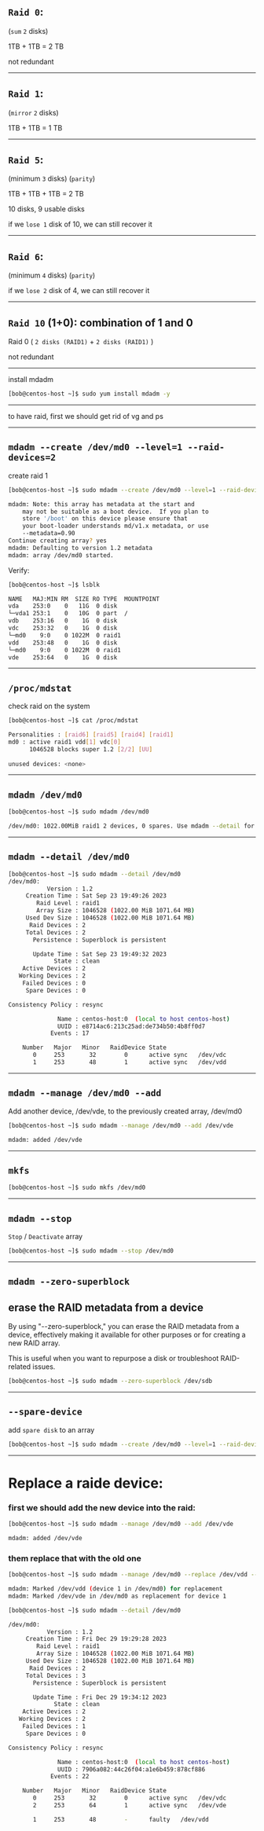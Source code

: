 


## `Raid 0`:
(`sum` `2` disks)

1TB + 1TB = 2 TB


not redundant


________________________________________________________________________________________________




## `Raid 1`:
(`mirror` `2` disks)

1TB + 1TB = 1 TB



________________________________________________________________________________________________


## `Raid 5`:
(minimum `3` disks) (`parity`)
 
1TB + 1TB + 1TB = 2 TB


10 disks, 9 usable disks

if we `lose 1` disk of 10, we can still recover it




________________________________________________________________________________________________


## `Raid 6`:
 (minimum `4` disks) (`parity`)
 
 
 
if we `lose 2` disk of 4, we can still recover it




________________________________________________________________________________________________


## `Raid 10` (1+0): combination of 1 and 0

Raid 0 ( `2 disks (RAID1)` + `2 disks (RAID1)` )


not redundant


________________________________________________________________________________________________


install mdadm

```bash
[bob@centos-host ~]$ sudo yum install mdadm -y 
```

________________________________________________________________________________________________


to have raid, first we should get rid of vg and ps 

________________________________________________________________________________________________

## `mdadm --create /dev/md0 --level=1 --raid-devices=2`

create raid 1

```bash
[bob@centos-host ~]$ sudo mdadm --create /dev/md0 --level=1 --raid-devices=2 /dev/vdc /dev/vdd

mdadm: Note: this array has metadata at the start and
    may not be suitable as a boot device.  If you plan to
    store '/boot' on this device please ensure that
    your boot-loader understands md/v1.x metadata, or use
    --metadata=0.90
Continue creating array? yes
mdadm: Defaulting to version 1.2 metadata
mdadm: array /dev/md0 started.
```

Verify:

```bash
[bob@centos-host ~]$ lsblk

NAME   MAJ:MIN RM  SIZE RO TYPE  MOUNTPOINT
vda    253:0    0   11G  0 disk  
└─vda1 253:1    0   10G  0 part  /
vdb    253:16   0    1G  0 disk  
vdc    253:32   0    1G  0 disk  
└─md0    9:0    0 1022M  0 raid1 
vdd    253:48   0    1G  0 disk  
└─md0    9:0    0 1022M  0 raid1 
vde    253:64   0    1G  0 disk 
```

________________________________________________________________________________________________


## `/proc/mdstat`

check raid on the system

```bash
[bob@centos-host ~]$ cat /proc/mdstat

Personalities : [raid6] [raid5] [raid4] [raid1] 
md0 : active raid1 vdd[1] vdc[0]
      1046528 blocks super 1.2 [2/2] [UU]
      
unused devices: <none>
```

________________________________________________________________________________________________





## `mdadm /dev/md0`

```bash
[bob@centos-host ~]$ sudo mdadm /dev/md0

/dev/md0: 1022.00MiB raid1 2 devices, 0 spares. Use mdadm --detail for more detail.
```


________________________________________________________________________________________________



## `mdadm --detail /dev/md0`



```bash
[bob@centos-host ~]$ sudo mdadm --detail /dev/md0
/dev/md0:
           Version : 1.2
     Creation Time : Sat Sep 23 19:49:26 2023
        Raid Level : raid1
        Array Size : 1046528 (1022.00 MiB 1071.64 MB)
     Used Dev Size : 1046528 (1022.00 MiB 1071.64 MB)
      Raid Devices : 2
     Total Devices : 2
       Persistence : Superblock is persistent

       Update Time : Sat Sep 23 19:49:32 2023
             State : clean 
    Active Devices : 2
   Working Devices : 2
    Failed Devices : 0
     Spare Devices : 0

Consistency Policy : resync

              Name : centos-host:0  (local to host centos-host)
              UUID : e8714ac6:213c25ad:de734b50:4b8ff0d7
            Events : 17

    Number   Major   Minor   RaidDevice State
       0     253       32        0      active sync   /dev/vdc
       1     253       48        1      active sync   /dev/vdd
```



________________________________________________________________________________________________

## `mdadm --manage /dev/md0 --add`

Add another device, /dev/vde, to the previously created array, /dev/md0 

```bash
[bob@centos-host ~]$ sudo mdadm --manage /dev/md0 --add /dev/vde

mdadm: added /dev/vde
```

________________________________________________________________________________________________



## `mkfs`


```bash
[bob@centos-host ~]$ sudo mkfs /dev/md0
```

________________________________________________________________________________________________


## `mdadm --stop`

`Stop` / `Deactivate` array

```bash
[bob@centos-host ~]$ sudo mdadm --stop /dev/md0
```

________________________________________________________________________________________________

## `mdadm --zero-superblock`

## erase the RAID metadata from a device

By using "--zero-superblock," you can erase the RAID metadata from a device, effectively making it available for other purposes or for creating a new RAID array.

This is useful when you want to repurpose a disk or troubleshoot RAID-related issues.

```bash
[bob@centos-host ~]$ sudo mdadm --zero-superblock /dev/sdb
```

________________________________________________________________________________________________

## `--spare-device`

add `spare disk` to an array

```bash
[bob@centos-host ~]$ sudo mdadm --create /dev/md0 --level=1 --raid-devices=2 /dev/vdc /dev/vdd --spare-device /dev/vde
```

________________________________________________________________________________________________


# Replace a raide device:


### first we should add the new device into the raid:

```bash
[bob@centos-host ~]$ sudo mdadm --manage /dev/md0 --add /dev/vde

mdadm: added /dev/vde
```

### them replace that with the old one

```bash
[bob@centos-host ~]$ sudo mdadm --manage /dev/md0 --replace /dev/vdd --with /dev/vde

mdadm: Marked /dev/vdd (device 1 in /dev/md0) for replacement
mdadm: Marked /dev/vde in /dev/md0 as replacement for device 1
```


```bash
[bob@centos-host ~]$ sudo mdadm --detail /dev/md0

/dev/md0:
           Version : 1.2
     Creation Time : Fri Dec 29 19:29:28 2023
        Raid Level : raid1
        Array Size : 1046528 (1022.00 MiB 1071.64 MB)
     Used Dev Size : 1046528 (1022.00 MiB 1071.64 MB)
      Raid Devices : 2
     Total Devices : 3
       Persistence : Superblock is persistent

       Update Time : Fri Dec 29 19:34:12 2023
             State : clean 
    Active Devices : 2
   Working Devices : 2
    Failed Devices : 1
     Spare Devices : 0

Consistency Policy : resync

              Name : centos-host:0  (local to host centos-host)
              UUID : 7906a082:44c26f04:a1e6b459:878cf886
            Events : 22

    Number   Major   Minor   RaidDevice State
       0     253       32        0      active sync   /dev/vdc
       2     253       64        1      active sync   /dev/vde

       1     253       48        -      faulty   /dev/vdd
```

